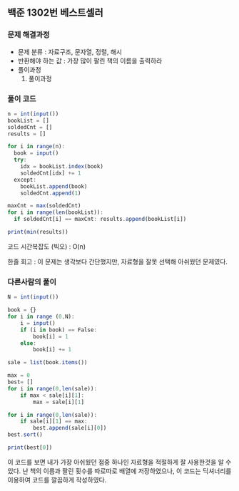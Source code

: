 ## 백준 1302번 **베스트셀러**

### 문제 해결과정

- 문제 분류 : 자료구조, 문자열, 정렬, 해시
- 반환해야 하는 값 : 가장 많이 팔린 책의 이름을 출력하라
- 풀이과정
  1. 풀이과정

### 풀이 코드

```jsx
n = int(input())
bookList = []
soldedCnt = []
results = []

for i in range(n):
  book = input()
  try:
    idx = bookList.index(book)
    soldedCnt[idx] += 1
  except:
    bookList.append(book)
    soldedCnt.append(1)

maxCnt = max(soldedCnt)
for i in range(len(bookList)):
  if soldedCnt[i] == maxCnt: results.append(bookList[i])

print(min(results))
```

코드 시간복잡도 (빅오) : O(n)

한줄 회고 : 이 문제는 생각보다 간단했지만, 자료형을 잘못 선택해 아쉬웠던 문제였다.

### 다른사람의 풀이

```jsx
N = int(input())

book = {}
for i in range (0,N):
    i = input()
    if (i in book) == False:
        book[i] = 1
    else:
        book[i] += 1

sale = list(book.items())

max = 0
best= []
for i in range(0,len(sale)):
    if max < sale[i][1]:
        max = sale[i][1]

for i in range(0,len(sale)):
    if sale[i][1] == max:
        best.append(sale[i][0])
best.sort()

print(best[0])
```

이 코드를 보면 내가 가장 아쉬웠던 점중 하나인 자료형을 적절하게 잘 사용한것을 알 수 있다. 난 책의 이름과 팔린 횟수를 따로따로 배열에 저장하였으나, 이 코드는 딕셔너리를 이용하여 코드를 깔끔하게 작성하였다.
